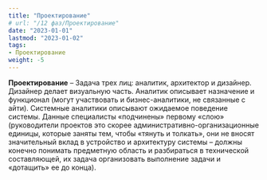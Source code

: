 ```yaml
---
title: "Проектирование"
# url: "/12 фаз/Проектирование"
date: "2023-01-01"
lastmod: "2023-01-02"
tags:
- Проектирование
weight: -5
---
```


**Проектирование** – Задача трех лиц: аналитик, архитектор и дизайнер. Дизайнер делает визуальную часть. Аналитик описывает назначение и функционал (могут участвовать и бизнес-аналитики, не связанные с айти). Системные аналитики описывают ожидаемое поведение системы.  Данные специалисты «подчинены» первому «слою» (руководители проектов это скорее административно-организационные единицы, которые заняты тем, чтобы «тянуть и толкать», они не вносят значительный вклад в устройство и архитектуру системы – должны конечно понимать предметную область и разбираться в технической составляющей, их задача организовать выполнение задачи и «дотащить» ее до конца).  
